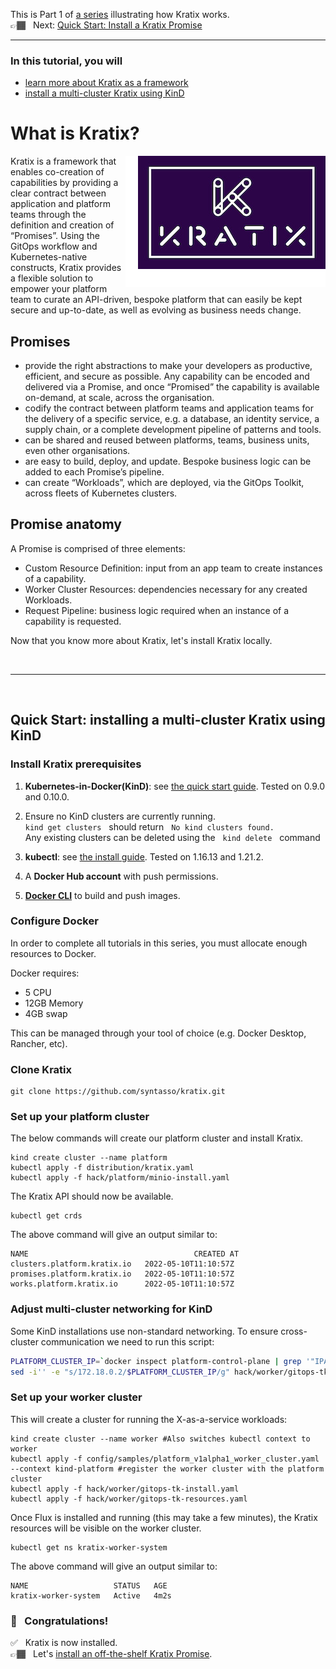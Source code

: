 This is Part 1 of [a series](../README.md) illustrating how Kratix works. <br/>
👉🏾&nbsp;&nbsp; Next: [Quick Start: Install a Kratix Promise](/installing-a-promise/)

<hr>

### In this tutorial, you will
* [learn more about Kratix as a framework](#what-is-kratix)
* [install a multi-cluster Kratix using KinD](#install-kratix)

# <a name="what-is-kratix"></a> What is Kratix?

<img
  align="right"
  src="../assets/images/logo_300_with-padding.png"
  alt="Kratix logo"
/>

Kratix is a framework that enables co-creation of capabilities by providing a clear contract between application and platform teams through the definition and creation of “Promises”. Using the GitOps workflow and Kubernetes-native constructs, Kratix provides a flexible solution to empower your platform team to curate an API-driven, bespoke platform that can easily be kept secure and up-to-date, as well as evolving as business needs change.

## Promises
- provide the right abstractions to make your developers as productive, efficient, and secure as possible. Any capability can be encoded and delivered via a Promise, and once “Promised” the capability is available on-demand, at scale, across the organisation.
- codify the contract between platform teams and application teams for the delivery of a specific service, e.g. a database, an identity service, a supply chain, or a complete development pipeline of patterns and tools.
- can be shared and reused between platforms, teams, business units, even other organisations.
- are easy to build, deploy, and update. Bespoke business logic can be added to each Promise’s pipeline.
- can create “Workloads”, which are deployed, via the GitOps Toolkit, across fleets of Kubernetes clusters.

## Promise anatomy
A Promise is comprised of three elements:
- Custom Resource Definition: input from an app team to create instances of a capability.
- Worker Cluster Resources: dependencies necessary for any created Workloads.
- Request Pipeline: business logic required when an instance of a capability is requested.

Now that you know more about Kratix, let's install Kratix locally.

<br>
<hr>
<br>

## <a name="install-kratix"></a> Quick Start: installing a multi-cluster Kratix using KinD

### Install Kratix prerequisites
1. **Kubernetes-in-Docker(KinD)**: see [the quick start guide](https://kind.sigs.k8s.io/docs/user/quick-start/). Tested on 0.9.0 and 0.10.0.

1. Ensure no KinD clusters are currently running.<br>
  `kind get clusters`<span>&nbsp;</span><span>&nbsp;</span> should return<span>&nbsp;</span><span>&nbsp;</span> `No kind clusters found.`<br>
  Any existing clusters can be deleted using the<span>&nbsp;</span><span>&nbsp;</span> `kind delete`<span>&nbsp;</span><span>&nbsp;</span> command

1. **kubectl**: see [the install guide](https://kubernetes.io/docs/tasks/tools/#kubectl). Tested on 1.16.13 and 1.21.2.

1. A **Docker Hub account** with push permissions.

1. **[Docker CLI](https://docs.docker.com/get-docker/)** to build and push images.

### Configure Docker
In order to complete all tutorials in this series, you must allocate enough resources to Docker.

Docker requires:
* 5 CPU
* 12GB Memory
* 4GB swap

This can be managed through your tool of choice (e.g. Docker Desktop, Rancher, etc).

### Clone Kratix
```
git clone https://github.com/syntasso/kratix.git
```

### Set up your platform cluster

The below commands will create our platform cluster and install Kratix.

```
kind create cluster --name platform
kubectl apply -f distribution/kratix.yaml
kubectl apply -f hack/platform/minio-install.yaml
```

The Kratix API should now be available.

```
kubectl get crds
```

The above command will give an output similar to:
```
NAME                                     CREATED AT
clusters.platform.kratix.io   2022-05-10T11:10:57Z
promises.platform.kratix.io   2022-05-10T11:10:57Z
works.platform.kratix.io      2022-05-10T11:10:57Z
```

### Adjust multi-cluster networking for KinD
Some KinD installations use non-standard networking. To ensure cross-cluster communication we need to run this script:

```bash
PLATFORM_CLUSTER_IP=`docker inspect platform-control-plane | grep '"IPAddress": "172' | awk '{print $2}' | awk -F '"' '{print $2}'`
sed -i'' -e "s/172.18.0.2/$PLATFORM_CLUSTER_IP/g" hack/worker/gitops-tk-resources.yaml
```

### Set up your worker cluster
This will create a cluster for running the X-as-a-service workloads:

```
kind create cluster --name worker #Also switches kubectl context to worker
kubectl apply -f config/samples/platform_v1alpha1_worker_cluster.yaml --context kind-platform #register the worker cluster with the platform cluster
kubectl apply -f hack/worker/gitops-tk-install.yaml
kubectl apply -f hack/worker/gitops-tk-resources.yaml
```

Once Flux is installed and running (this may take a few minutes), the Kratix resources will be visible on the worker cluster.

```
kubectl get ns kratix-worker-system
```

The above command will give an output similar to:
```
NAME                   STATUS   AGE
kratix-worker-system   Active   4m2s
```

### 🎉 &nbsp; Congratulations!
✅&nbsp;&nbsp; Kratix is now installed. <br/>
👉🏾&nbsp;&nbsp; Let's [install an off-the-shelf Kratix Promise](/installing-a-promise/README.md).
